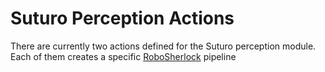 # Suturo Perception Actions

There are currently two actions defined for the Suturo perception module. Each of them creates a specific [RoboSherlock](https://github.com/Suturo1819/robosherlock) pipeline
